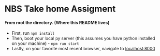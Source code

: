 # NBS Take home Assigment

#### From root the directory. (Where this README lives)
  * First, run `npm install`
  * Then, boot your local py server (this assumes you have python installed on your machine) - `npm run start`
  * Lastly, on your favorite most recent browser, navigate to [localhost:8000](localhost:8000)
